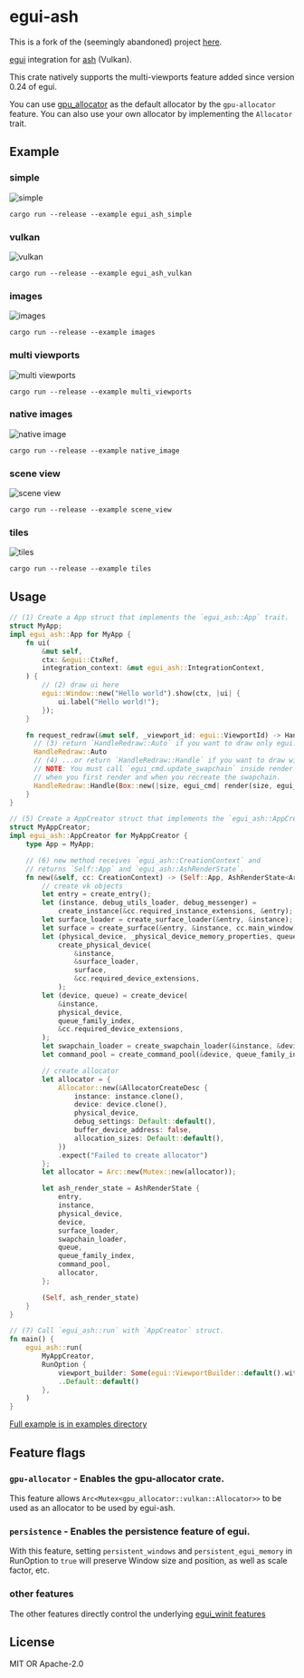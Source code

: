 # egui-ash

This is a fork of the (seemingly abandoned) project [here](https://github.com/MatchaChoco010/egui-ash).

[egui](https://github.com/emilk/egui) integration for [ash](https://github.com/MaikKlein/ash) (Vulkan).

This crate natively supports the multi-viewports feature added since version 0.24 of egui.

You can use [gpu_allocator](https://github.com/Traverse-Research/gpu-allocator) as the default allocator by the `gpu-allocator` feature.
You can also use your own allocator by implementing the `Allocator` trait.

## Example

### simple

![simple](./screenshots/egui-ash-simple.png)

```
cargo run --release --example egui_ash_simple
```

### vulkan

![vulkan](./screenshots/egui-ash-vulkan.png)

```
cargo run --release --example egui_ash_vulkan
```

### images

![images](./screenshots/egui-ash-images.png)

```
cargo run --release --example images
```

### multi viewports

![multi viewports](./screenshots/egui-ash-multi-viewports.png)

```
cargo run --release --example multi_viewports
```

### native images

![native image](./screenshots/egui-ash-native-image.png)

```
cargo run --release --example native_image
```

### scene view

![scene view](./screenshots/egui-ash-scene-view.png)

```
cargo run --release --example scene_view
```

### tiles

![tiles](./screenshots/egui-ash-tiles.png)

```
cargo run --release --example tiles
```

## Usage

```rust
// (1) Create a App struct that implements the `egui_ash::App` trait.
struct MyApp;
impl egui_ash::App for MyApp {
    fn ui(
        &mut self,
        ctx: &egui::CtxRef,
        integration_context: &mut egui_ash::IntegrationContext,
    ) {
        // (2) draw ui here
        egui::Window::new("Hello world").show(ctx, |ui| {
            ui.label("Hello world!");
        });
    }

    fn request_redraw(&mut self, _viewport_id: egui::ViewportId) -> HandleRedraw {
      // (3) return `HandleRedraw::Auto` if you want to draw only egui.
      HandleRedraw::Auto
      // (4) ...or return `HandleRedraw::Handle` if you want to draw with ash.
      // NOTE: You must call `egui_cmd.update_swapchain` inside render function
      // when you first render and when you recreate the swapchain.
      HandleRedraw::Handle(Box::new(|size, egui_cmd| render(size, egui_cmd)))
    }
}

// (5) Create a AppCreator struct that implements the `egui_ash::AppCreator` trait.
struct MyAppCreator;
impl egui_ash::AppCreator for MyAppCreator {
    type App = MyApp;

    // (6) new method receives `egui_ash::CreationContext` and
    // returns `Self::App` and `egui_ash::AshRenderState`.
    fn new(&self, cc: CreationContext) -> (Self::App, AshRenderState<Arc<Mutex<Allocator>>>) {
        // create vk objects
        let entry = create_entry();
        let (instance, debug_utils_loader, debug_messenger) =
            create_instance(&cc.required_instance_extensions, &entry);
        let surface_loader = create_surface_loader(&entry, &instance);
        let surface = create_surface(&entry, &instance, cc.main_window);
        let (physical_device, _physical_device_memory_properties, queue_family_index) =
            create_physical_device(
                &instance,
                &surface_loader,
                surface,
                &cc.required_device_extensions,
            );
        let (device, queue) = create_device(
            &instance,
            physical_device,
            queue_family_index,
            &cc.required_device_extensions,
        );
        let swapchain_loader = create_swapchain_loader(&instance, &device);
        let command_pool = create_command_pool(&device, queue_family_index);

        // create allocator
        let allocator = {
            Allocator::new(&AllocatorCreateDesc {
                instance: instance.clone(),
                device: device.clone(),
                physical_device,
                debug_settings: Default::default(),
                buffer_device_address: false,
                allocation_sizes: Default::default(),
            })
            .expect("Failed to create allocator")
        };
        let allocator = Arc::new(Mutex::new(allocator));

        let ash_render_state = AshRenderState {
            entry,
            instance,
            physical_device,
            device,
            surface_loader,
            swapchain_loader,
            queue,
            queue_family_index,
            command_pool,
            allocator,
        };

        (Self, ash_render_state)
    }
}

// (7) Call `egui_ash::run` with `AppCreator` struct.
fn main() {
    egui_ash::run(
        MyAppCreator,
        RunOption {
            viewport_builder: Some(egui::ViewportBuilder::default().with_title("egui-ash")),
            ..Default::default()
        },
    )
}
```

[Full example is in examples directory](https://github.com/MatchaChoco010/egui-ash/tree/main/examples)

## Feature flags

### `gpu-allocator` - Enables the gpu-allocator crate.
This feature allows `Arc<Mutex<gpu_allocator::vulkan::Allocator>>` to be used as an allocator to be used by egui-ash.

### `persistence` - Enables the persistence feature of egui.
With this feature, setting `persistent_windows` and `persistent_egui_memory` in RunOption to `true` will preserve Window size and position, as well as scale factor, etc.

### other features
The other features directly control the underlying [egui_winit features](https://docs.rs/egui-winit/latest/egui_winit/)

## License

MIT OR Apache-2.0
